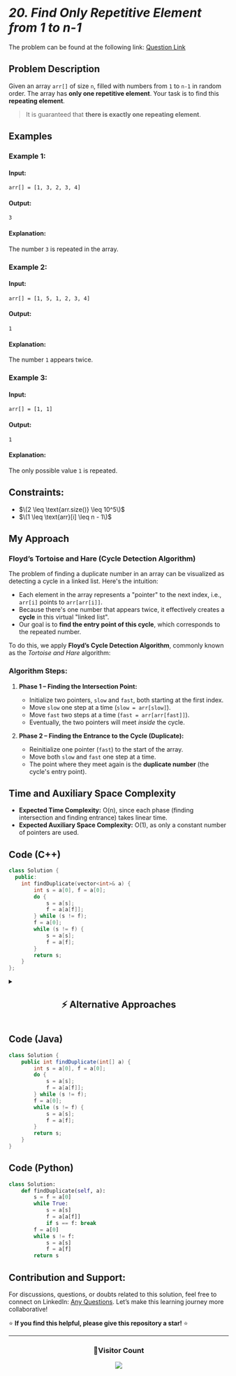 # *20. Find Only Repetitive Element from 1 to n-1*

The problem can be found at the following link: [Question Link](https://www.geeksforgeeks.org/problems/find-repetitive-element-from-1-to-n-1/1)


## **Problem Description**

Given an array `arr[]` of size `n`, filled with numbers from `1` to `n-1` in random order. The array has **only one repetitive element**. Your task is to find this **repeating element**.

> It is guaranteed that **there is exactly one repeating element**.


## **Examples**

### **Example 1:**

#### **Input:**
```
arr[] = [1, 3, 2, 3, 4]
```

#### **Output:**
```
3
```

#### **Explanation:**
The number `3` is repeated in the array.


### **Example 2:**

#### **Input:**
```
arr[] = [1, 5, 1, 2, 3, 4]
```

#### **Output:**
```
1
```

#### **Explanation:**
The number `1` appears twice.


### **Example 3:**

#### **Input:**
```
arr[] = [1, 1]
```

#### **Output:**
```
1
```

#### **Explanation:**
The only possible value `1` is repeated.


## **Constraints:**

- $\(2 \leq \text{arr.size()} \leq 10^5\)$
- $\(1 \leq \text{arr}[i] \leq n - 1\)$


## **My Approach**

### **Floyd’s Tortoise and Hare (Cycle Detection Algorithm)**

The problem of finding a duplicate number in an array can be visualized as detecting a cycle in a linked list. Here's the intuition:

- Each element in the array represents a "pointer" to the next index, i.e., `arr[i]` points to `arr[arr[i]]`.
- Because there's one number that appears twice, it effectively creates a **cycle** in this virtual "linked list".
- Our goal is to **find the entry point of this cycle**, which corresponds to the repeated number.

To do this, we apply **Floyd’s Cycle Detection Algorithm**, commonly known as the *Tortoise and Hare* algorithm:

### **Algorithm Steps:**

1. **Phase 1 – Finding the Intersection Point:**
   - Initialize two pointers, `slow` and `fast`, both starting at the first index.
   - Move `slow` one step at a time (`slow = arr[slow]`).
   - Move `fast` two steps at a time (`fast = arr[arr[fast]]`).
   - Eventually, the two pointers will meet *inside* the cycle.

2. **Phase 2 – Finding the Entrance to the Cycle (Duplicate):**
   - Reinitialize one pointer (`fast`) to the start of the array.
   - Move both `slow` and `fast` one step at a time.
   - The point where they meet again is the **duplicate number** (the cycle's entry point).


## **Time and Auxiliary Space Complexity**

- **Expected Time Complexity:** O(n), since each phase (finding intersection and finding entrance) takes linear time.
- **Expected Auxiliary Space Complexity:** O(1), as only a constant number of pointers are used.


## **Code (C++)**

```cpp
class Solution {
  public:
    int findDuplicate(vector<int>& a) {
        int s = a[0], f = a[0];
        do { 
            s = a[s];
            f = a[a[f]];
        } while (s != f);
        f = a[0];
        while (s != f) { 
            s = a[s];
            f = a[f];
        }
        return s;
    }
};
```


<details>
<summary><h2 align="center">⚡ Alternative Approaches</h2></summary>

## 📊 **2️⃣ Negative Marking**

### **Algorithm Steps:**
1. Iterate through the array.
2. For each value, treat its absolute as an index and negate the number at that index.
3. If the number is already negative, it means we've seen it before → duplicate.

```cpp
class Solution {
  public:
    int findDuplicate(vector<int>& a) {
        for (int i = 0; i < a.size(); i++) {
            int idx = abs(a[i]);
            if (a[idx] < 0) return idx;
            a[idx] = -a[idx];
        }
        return -1;
    }
};
```

#### 📝 **Complexity Analysis:**
- **Time Complexity:** `O(n)`
- **Space Complexity:** `O(1)` (in-place)

> #### ⚠️ **Note:** Modifies the array.


## 📊 **3️⃣ HashSet**

### **Algorithm Steps:**
1. Maintain a set to track seen numbers.
2. On encountering a number already in set → duplicate.

```cpp
class Solution {
  public:
    int findDuplicate(vector<int>& a) {
        unordered_set<int> s;
        for (int x : a)
            if (!s.insert(x).second) return x;
        return -1;
    }
};
```

#### 📝 **Complexity Analysis:**
- **Time Complexity:** `O(n)`
- **Space Complexity:** `O(n)`

#### ✅ **Why This Approach?**
Easy to implement. Reliable for interview settings with clarity in logic.


### 🆚 **Comparison of Approaches**

| **Approach**             | ⏱️ **Time Complexity** | 🗂️ **Space Complexity** | ✅ **Pros**                          | ⚠️ **Cons**                         |
|--------------------------|------------------------|--------------------------|--------------------------------------|-------------------------------------|
| **Floyd's Algorithm**    | 🟢 `O(n)`              | 🟢 `O(1)`                 | Most efficient, no extra space       | Tricky to understand initially      |
| **Negative Marking**     | 🟢 `O(n)`              | 🟢 `O(1)` (in-place)       | Fast and memory efficient            | Modifies input array                |
| **HashSet Method**       | 🟢 `O(n)`              | 🔴 `O(n)`                 | Simple, beginner-friendly            | Uses extra space                    |

✅ **Best Choice?**
- **No space + optimal runtime:** Use **Floyd’s Tortoise and Hare**.
- **Modifying array allowed:** Try **Negative Marking**.
- **Easy & quick prototype:** Go with **HashSet**.
</details>

## **Code (Java)**

```java
class Solution {
    public int findDuplicate(int[] a) {
        int s = a[0], f = a[0];
        do { 
            s = a[s]; 
            f = a[a[f]];
        } while (s != f);
        f = a[0];
        while (s != f) { 
            s = a[s];
            f = a[f];
        }
        return s;
    }
}
```

## **Code (Python)**

```python
class Solution:
    def findDuplicate(self, a):
        s = f = a[0]
        while True:
            s = a[s]
            f = a[a[f]]
            if s == f: break
        f = a[0]
        while s != f:
            s = a[s]
            f = a[f]
        return s
```

## **Contribution and Support:**

For discussions, questions, or doubts related to this solution, feel free to connect on LinkedIn: [Any Questions](https://www.linkedin.com/in/patel-hetkumar-sandipbhai-8b110525a/). Let’s make this learning journey more collaborative!

⭐ **If you find this helpful, please give this repository a star!** ⭐

---

<div align="center">
  <h3><b>📍Visitor Count</b></h3>
</div>

<p align="center">
  <img src="https://profile-counter.glitch.me/Hunterdii/count.svg" />
</p>
